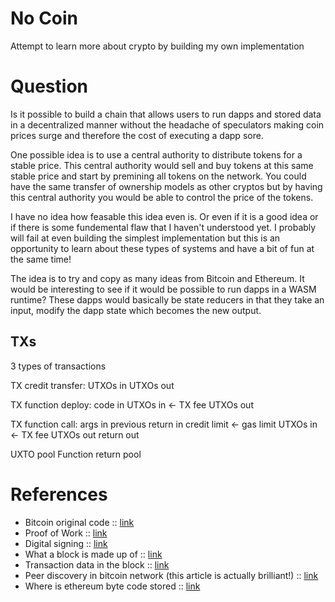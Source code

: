 # No Coin

Attempt to learn more about crypto by building my own implementation

# Question

Is it possible to build a chain that allows users to run dapps and stored data in a decentralized manner without
the headache of speculators making coin prices surge and therefore the cost of executing a dapp sore.

One possible idea is to use a central authority to distribute tokens for a stable price. This central authority would
sell and buy tokens at this same stable price and start by premining all tokens on the network. You could have the same
transfer of ownership models as other cryptos but by having this central authority you would be able to control the price
of the tokens.

I have no idea how feasable this idea even is. Or even if it is a good idea or if there is some fundemental flaw that I
haven't understood yet. I probably will fail at even building the simplest implementation but this is an opportunity to
learn about these types of systems and have a bit of fun at the same time!

The idea is to try and copy as many ideas from Bitcoin and Ethereum. It would be interesting to see if it would be possible
to run dapps in a WASM runtime? These dapps would basically be state reducers in that they take an input, modify the dapp state
which becomes the new output.

## TXs

3 types of transactions

TX credit transfer: 
UTXOs in
UTXOs out

TX function deploy: 
code in
UTXOs in <- TX fee
UTXOs out

TX function call: 
args in
previous return in
credit limit <- gas limit
UTXOs in <- TX fee
UTXOs out
return out

UXTO pool
Function return pool

# References

- Bitcoin original code :: [link](https://github.com/bitcoin/bitcoin/tree/4405b78d6059e536c36974088a8ed4d9f0f29898)
- Proof of Work :: [link](https://medium.com/blockchaintechnologies/blockchain-mechanics-proof-of-work-75f5df8c1c35)
- Digital signing :: [link](https://en.wikipedia.org/wiki/Digital_signature)
- What a block is made up of :: [link](https://learnmeabitcoin.com/technical/blkdat)
- Transaction data in the block :: [link](https://learnmeabitcoin.com/technical/transaction-data)
- Peer discovery in bitcoin network (this article is actually brilliant!) :: [link](http://sebastianappelt.com/understanding-blockchain-peer-discovery-and-establishing-a-connection-with-python/)
- Where is ethereum byte code stored :: [link](<https://stackoverflow.com/questions/52374352/where-bytecode-is-stored#:~:text=1%20Answer&text=Contracts%20live%20on%20the%20blockchain,Ethereum%20Virtual%20Machine%20(EVM).&text=Contract%20addresses%20have%20bytecode%20associated,private%20keys%20behind%20the%20contract>)
